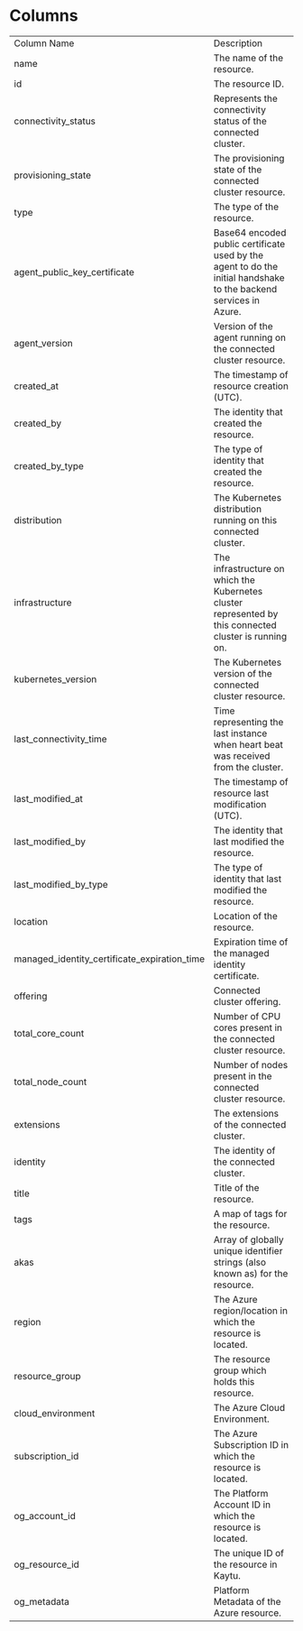 # Columns  

<table>
	<tr><td>Column Name</td><td>Description</td></tr>
	<tr><td>name</td><td>The name of the resource.</td></tr>
	<tr><td>id</td><td>The resource ID.</td></tr>
	<tr><td>connectivity_status</td><td>Represents the connectivity status of the connected cluster.</td></tr>
	<tr><td>provisioning_state</td><td>The provisioning state of the connected cluster resource.</td></tr>
	<tr><td>type</td><td>The type of the resource.</td></tr>
	<tr><td>agent_public_key_certificate</td><td>Base64 encoded public certificate used by the agent to do the initial handshake to the backend services in Azure.</td></tr>
	<tr><td>agent_version</td><td>Version of the agent running on the connected cluster resource.</td></tr>
	<tr><td>created_at</td><td>The timestamp of resource creation (UTC).</td></tr>
	<tr><td>created_by</td><td>The identity that created the resource.</td></tr>
	<tr><td>created_by_type</td><td>The type of identity that created the resource.</td></tr>
	<tr><td>distribution</td><td>The Kubernetes distribution running on this connected cluster.</td></tr>
	<tr><td>infrastructure</td><td>The infrastructure on which the Kubernetes cluster represented by this connected cluster is running on.</td></tr>
	<tr><td>kubernetes_version</td><td>The Kubernetes version of the connected cluster resource.</td></tr>
	<tr><td>last_connectivity_time</td><td>Time representing the last instance when heart beat was received from the cluster.</td></tr>
	<tr><td>last_modified_at</td><td>The timestamp of resource last modification (UTC).</td></tr>
	<tr><td>last_modified_by</td><td>The identity that last modified the resource.</td></tr>
	<tr><td>last_modified_by_type</td><td>The type of identity that last modified the resource.</td></tr>
	<tr><td>location</td><td>Location of the resource.</td></tr>
	<tr><td>managed_identity_certificate_expiration_time</td><td>Expiration time of the managed identity certificate.</td></tr>
	<tr><td>offering</td><td>Connected cluster offering.</td></tr>
	<tr><td>total_core_count</td><td>Number of CPU cores present in the connected cluster resource.</td></tr>
	<tr><td>total_node_count</td><td>Number of nodes present in the connected cluster resource.</td></tr>
	<tr><td>extensions</td><td>The extensions of the connected cluster.</td></tr>
	<tr><td>identity</td><td>The identity of the connected cluster.</td></tr>
	<tr><td>title</td><td>Title of the resource.</td></tr>
	<tr><td>tags</td><td>A map of tags for the resource.</td></tr>
	<tr><td>akas</td><td>Array of globally unique identifier strings (also known as) for the resource.</td></tr>
	<tr><td>region</td><td>The Azure region/location in which the resource is located.</td></tr>
	<tr><td>resource_group</td><td>The resource group which holds this resource.</td></tr>
	<tr><td>cloud_environment</td><td>The Azure Cloud Environment.</td></tr>
	<tr><td>subscription_id</td><td>The Azure Subscription ID in which the resource is located.</td></tr>
	<tr><td>og_account_id</td><td>The Platform Account ID in which the resource is located.</td></tr>
	<tr><td>og_resource_id</td><td>The unique ID of the resource in Kaytu.</td></tr>
	<tr><td>og_metadata</td><td>Platform Metadata of the Azure resource.</td></tr>
</table>